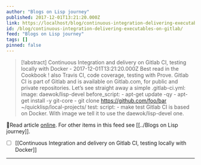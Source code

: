 ```yaml
---
author: "Blogs on Lisp journey"
published: 2017-12-01T13:21:20.000Z
link: https://localhost/blog/continuous-integration-delivering-executables-on-gitlab/
id: /blog/continuous-integration-delivering-executables-on-gitlab/
feed: "Blogs on Lisp journey"
tags: []
pinned: false
---
```

> [!abstract] Continuous Integration and delivery on Gitlab CI, testing locally with Docker - 2017-12-01T13:21:20.000Z
> Best read in the Cookbook ! also Travis CI, code coverage, testing with Prove. Gitlab CI is part of Gitlab and is available on Gitlab.com, for public and private repositories. Let’s see straight away a simple .gitlab-ci.yml: image: daewok/lisp-devel before_script: - apt-get update -qy - apt-get install -y git-core - git clone https://github.com/foo/bar ~/quicklisp/local-projects/ test: script: - make test Gitlab CI is based on Docker. With image we tell it to use the daewok/lisp-devel one.

🔗Read article [online](https://localhost/blog/continuous-integration-delivering-executables-on-gitlab/). For other items in this feed see [[../Blogs on Lisp journey]].

- [ ] [[Continuous Integration and delivery on Gitlab CI, testing locally with Docker]]
- - -

